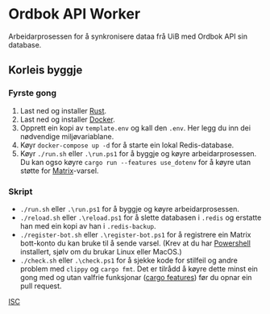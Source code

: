 # Ordbok API Worker

Arbeidarprosessen for å synkronisere dataa frå UiB med Ordbok API sin database.

## Korleis byggje

### Fyrste gong

1. Last ned og installer [Rust](https://www.rust-lang.org/tools/install).
2. Last ned og installer [Docker](https://docs.docker.com/get-docker/).
3. Opprett ein kopi av `template.env` og kall den `.env`. Her legg du inn dei nødvendige miljøvariablane.
4. Køyr `docker-compose up -d` for å starte ein lokal Redis-database.
5. Køyr `./run.sh` eller `.\run.ps1` for å byggje og køyre arbeidarprosessen. Du kan ogso køyre `cargo run --features use_dotenv` for å køyre utan støtte for [Matrix](https://matrix.org/)-varsel.

### Skript

- `./run.sh` eller `.\run.ps1` for å byggje og køyre arbeidarprosessen.
- `./reload.sh` eller `.\reload.ps1` for å slette databasen i `.redis` og erstatte han med ein kopi av han i `.redis-backup`.
- `./register-bot.sh` eller `.\register-bot.ps1` for å registrere ein Matrix bott-konto du kan bruke til å sende varsel. (Krev at du har [Powershell](;https://learn.microsoft.com/powershell/scripting/install/installing-powershell) installert, sjølv om du brukar Linux eller MacOS.)
- `./check.sh` eller `.\check.ps1` for å sjekke kode for stilfeil og andre problem med `clippy` og `cargo fmt`. Det er tilrådd å køyre dette minst ein gong med og utan valfrie funksjonar ([cargo features](https://doc.rust-lang.org/cargo/reference/features.html)) før du opnar ein pull request.

[ISC](LICENCE)
